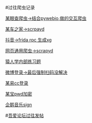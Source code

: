 #过往爬虫记录

[某眼查爬虫->结合pywebio,做的交互爬虫](https://github.com/zjwhy/spiders/tree/main/ty_spider)

[某车之家->scrpayd](https://github.com/zjwhy/spiders/tree/main/autohome/autohome)

[抖音->frida rpc 生成xg](https://github.com/zjwhy/spiders/tree/main/douyin_sevice)

[网页通用爬虫->scrapyd](https://github.com/zjwhy/spiders/tree/main/TYspiders)

[猿人学内部练习题](https://github.com/zjwhy/spiders/tree/main/yuanren)

[微博登录->最后强制扫码没解决](https://github.com/zjwhy/spiders/tree/main/weibo_login)

[某易cc登录](https://github.com/zjwhy/spiders/tree/main/wangyi_cc)

[某宝pwd加密](https://github.com/zjwhy/spiders/tree/main/tb_pwd2)

[企鹅音乐sign](https://github.com/zjwhy/spiders/tree/main/qq_y_sign)

#[吾爱论坛过往发帖](https://www.52pojie.cn/home.php?mod=space&uid=1138382)